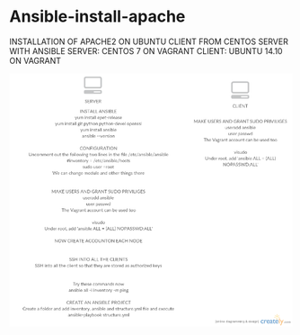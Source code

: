 # Ansible-install-apache

INSTALLATION OF APACHE2 ON UBUNTU CLIENT FROM CENTOS SERVER WITH ANSIBLE
SERVER: CENTOS 7 ON VAGRANT
CLIENT: UBUNTU 14.10 ON VAGRANT


![alt tag](https://github.com/surajn222/Ansible-install-apache/blob/master/Installation.png)
